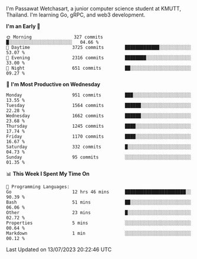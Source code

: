 
I'm Passawat Wetchasart, a junior computer science student at KMUTT, Thailand. I'm learning Go, gRPC, and web3 development.



<!--START_SECTION:waka-->
**I'm an Early 🐤** 

```text
🌞 Morning                327 commits         █░░░░░░░░░░░░░░░░░░░░░░░░   04.66 % 
🌆 Daytime                3725 commits        █████████████░░░░░░░░░░░░   53.07 % 
🌃 Evening                2316 commits        ████████░░░░░░░░░░░░░░░░░   33.00 % 
🌙 Night                  651 commits         ██░░░░░░░░░░░░░░░░░░░░░░░   09.27 % 
```
📅 **I'm Most Productive on Wednesday** 

```text
Monday                   951 commits         ███░░░░░░░░░░░░░░░░░░░░░░   13.55 % 
Tuesday                  1564 commits        ██████░░░░░░░░░░░░░░░░░░░   22.28 % 
Wednesday                1662 commits        ██████░░░░░░░░░░░░░░░░░░░   23.68 % 
Thursday                 1245 commits        ████░░░░░░░░░░░░░░░░░░░░░   17.74 % 
Friday                   1170 commits        ████░░░░░░░░░░░░░░░░░░░░░   16.67 % 
Saturday                 332 commits         █░░░░░░░░░░░░░░░░░░░░░░░░   04.73 % 
Sunday                   95 commits          ░░░░░░░░░░░░░░░░░░░░░░░░░   01.35 % 
```


📊 **This Week I Spent My Time On** 

```text
💬 Programming Languages: 
Go                       12 hrs 46 mins      ███████████████████████░░   90.39 % 
Bash                     51 mins             ██░░░░░░░░░░░░░░░░░░░░░░░   06.06 % 
Other                    23 mins             █░░░░░░░░░░░░░░░░░░░░░░░░   02.72 % 
Properties               5 mins              ░░░░░░░░░░░░░░░░░░░░░░░░░   00.64 % 
Markdown                 1 min               ░░░░░░░░░░░░░░░░░░░░░░░░░   00.12 % 
```


 Last Updated on 13/07/2023 20:22:46 UTC
<!--END_SECTION:waka-->

<!--
**markpassawat/markpassawat** is a ✨ _special_ ✨ repository because its `README.md` (this file) appears on your GitHub profile.

Here are some ideas to get you started:

- 🔭 I’m currently working on ...
- 🌱 I’m currently learning ...
- 👯 I’m looking to collaborate on ...
- 🤔 I’m looking for help with ...
- 💬 Ask me about ...
- 📫 How to reach me: ...
- 😄 Pronouns: He/Him
- ⚡ Fun fact: ...
-->
